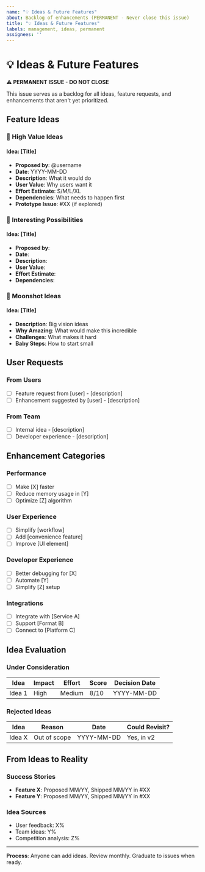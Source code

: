 ```yaml
---
name: "💡 Ideas & Future Features"
about: Backlog of enhancements (PERMANENT - Never close this issue)
title: "💡 Ideas & Future Features"
labels: management, ideas, permanent
assignees: ''
---
```


# 💡 Ideas & Future Features

**⚠️ PERMANENT ISSUE - DO NOT CLOSE**

This issue serves as a backlog for all ideas, feature requests, and enhancements that aren't yet prioritized.

## Feature Ideas

### 🌟 High Value Ideas

#### Idea: [Title]
- **Proposed by**: @username
- **Date**: YYYY-MM-DD
- **Description**: What it would do
- **User Value**: Why users want it
- **Effort Estimate**: S/M/L/XL
- **Dependencies**: What needs to happen first
- **Prototype Issue**: #XX (if explored)

### 💫 Interesting Possibilities

#### Idea: [Title]
- **Proposed by**: 
- **Date**: 
- **Description**: 
- **User Value**: 
- **Effort Estimate**: 
- **Dependencies**: 

### 🔮 Moonshot Ideas

#### Idea: [Title]
- **Description**: Big vision ideas
- **Why Amazing**: What would make this incredible
- **Challenges**: What makes it hard
- **Baby Steps**: How to start small

## User Requests

### From Users
- [ ] Feature request from [user] - [description]
- [ ] Enhancement suggested by [user] - [description]

### From Team
- [ ] Internal idea - [description]
- [ ] Developer experience - [description]

## Enhancement Categories

### Performance
- [ ] Make [X] faster
- [ ] Reduce memory usage in [Y]
- [ ] Optimize [Z] algorithm

### User Experience
- [ ] Simplify [workflow]
- [ ] Add [convenience feature]
- [ ] Improve [UI element]

### Developer Experience
- [ ] Better debugging for [X]
- [ ] Automate [Y]
- [ ] Simplify [Z] setup

### Integrations
- [ ] Integrate with [Service A]
- [ ] Support [Format B]
- [ ] Connect to [Platform C]

## Idea Evaluation

### Under Consideration
| Idea | Impact | Effort | Score | Decision Date |
|------|---------|---------|--------|---------------|
| Idea 1 | High | Medium | 8/10 | YYYY-MM-DD |

### Rejected Ideas
| Idea | Reason | Date | Could Revisit? |
|------|---------|------|----------------|
| Idea X | Out of scope | YYYY-MM-DD | Yes, in v2 |

## From Ideas to Reality

### Success Stories
- **Feature X**: Proposed MM/YY, Shipped MM/YY in #XX
- **Feature Y**: Proposed MM/YY, Shipped MM/YY in #XX

### Idea Sources
- User feedback: X%
- Team ideas: Y%
- Competition analysis: Z%

---

**Process**: Anyone can add ideas. Review monthly. Graduate to issues when ready.